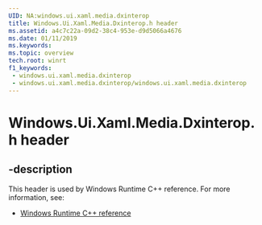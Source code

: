 ```yaml
---
UID: NA:windows.ui.xaml.media.dxinterop
title: Windows.Ui.Xaml.Media.Dxinterop.h header
ms.assetid: a4c7c22a-09d2-38c4-953e-d9d5066a4676
ms.date: 01/11/2019
ms.keywords: 
ms.topic: overview
tech.root: winrt
f1_keywords:
 - windows.ui.xaml.media.dxinterop
 - windows.ui.xaml.media.dxinterop/windows.ui.xaml.media.dxinterop
---
```


# Windows.Ui.Xaml.Media.Dxinterop.h header


## -description

This header is used by Windows Runtime C++ reference. For more information, see:

- [Windows Runtime C++ reference](../_winrt/index.md)


